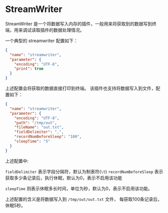 # StreamWriter

StreamWriter 是一个将数据写入内存的插件，一般用来将获取到的数据写到终端，用来调试读取插件的数据处理情况。

一个典型的 streamwriter 配置如下：

```json
{
  "name": "streamwriter",
  "parameter": {
    "encoding": "UTF-8",
    "print": true
  }
}
```

上述配置会将获取的数据直接打印到终端。 该插件也支持将数据写入到文件，配置如下：

```json
{
  "name": "streamwriter",
  "parameter": {
    "encoding": "UTF-8",
    "path": "/tmp/out",
    "fileName": "out.txt",
    "fieldDelimiter": ",",
    "recordNumBeforeSleep": "100",
    "sleepTime": "5"
  }
}
```

上述配置中:

`fieldDelimiter` 表示字段分隔符，默认为制表符(`\t`)
`recordNumBeforeSleep` 表示获取多少条记录后，执行休眠，默认为0，表示不启用该功能

`sleepTime` 则表示休眠多长时间，单位为秒，默认为0，表示不启用该功能。

上述配置的含义是将数据写入到 `/tmp/out/out.txt` 文件，
每获取100条记录后，休眠5秒。
